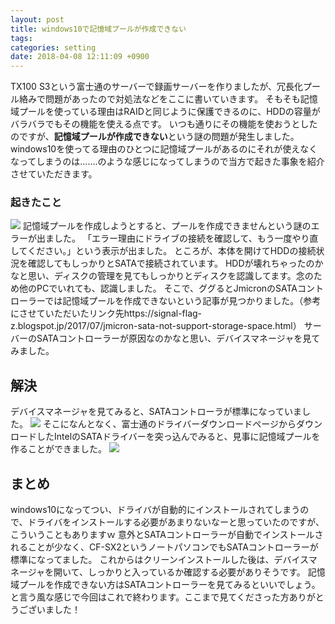 ```yaml
---
layout: post
title: windows10で記憶域プールが作成できない
tags:
categories: setting
date: 2018-04-08 12:11:09 +0900
---
```


TX100 S3という富士通のサーバーで録画サーバーを作りましたが、冗長化プール絡みで問題があったので対処法などをここに書いていきます。 そもそも記憶域プールを使っている理由はRAIDと同じように保護できるのに、HDDの容量がバラバラでもその機能を使える点です。 いつも通りにその機能を使おうとしたのですが、**記憶域プールが作成できない**という謎の問題が発生しました。windows10を使ってる理由のひとつに記憶域プールがあるのにそれが使えなくなってしまうのは.......のような感じになってしまうので当方で起きた事象を紹介させていただきます。

### 起きたこと

![](../../../../images/technology/redundant_pool/not_create.png) 記憶域プールを作成しようとすると、プールを作成できませんという謎のエラーが出ました。 「エラー理由にドライブの接続を確認して、もう一度やり直してください。」という表示が出ました。 ところが、本体を開けてHDDの接続状況を確認してもしっかりとSATAで接続されています。 HDDが壊れちゃったのかなと思い、ディスクの管理を見てもしっかりとディスクを認識してます。念のため他のPCでいれても、認識しました。 そこで、ググるとJmicronのSATAコントローラーでは記憶域プールを作成できないという記事が見つかりました。（参考にさせていただいたリンク先https://signal-flag-z.blogspot.jp/2017/07/jmicron-sata-not-support-storage-space.html） サーバーのSATAコントローラーが原因なのかなと思い、デバイスマネージャを見てみました。

解決
--

デバイスマネージャを見てみると、SATAコントローラが標準になっていました。 ![](../../../../images/technology/redundant_pool/drivermanager_not_good.png) そこになんとなく、富士通のドライバーダウンロードページからダウンロードしたIntelのSATAドライバーを突っ込んでみると、見事に記憶域プールを作ることができました。 ![](../../../../images/technology/redundant_pool/drivermanager_good.png)

まとめ
---

windows10になってつい、ドライバが自動的にインストールされてしまうので、ドライバをインストールする必要があまりないなーと思っていたのですが、こういうこともありますｗ 意外とSATAコントローラーが自動でインストールされることが少なく、CF-SX2というノートパソコンでもSATAコントローラーが標準になってました。 これからはクリーンインストールした後は、デバイスマネージャを開いて、しっかりと入っているか確認する必要がありそうです。 記憶域プールを作成できない方はSATAコントローラーを見てみるといいでしょう。   と言う風な感じで今回はこれで終わります。ここまで見てくださった方ありがとうございました！
